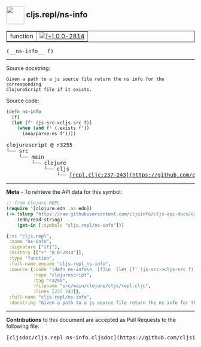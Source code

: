 ## <img width="48px" valign="middle" src="http://i.imgur.com/Hi20huC.png"> cljs.repl/ns-info

 <table border="1">
<tr>

<td>function</td>
<td><a href="https://github.com/cljsinfo/cljs-api-docs/tree/0.0-2814"><img valign="middle" alt="[+] 0.0-2814" src="https://img.shields.io/badge/+-0.0--2814-lightgrey.svg"></a> </td>
</tr>
</table>

 <samp>
(__ns-info__ f)<br>
</samp>

---




Source docstring:

```
Given a path to a js source file return the ns info for the corresponding
ClojureScript file if it exists.
```

Source code:

```clj
(defn ns-info
  [f]
  (let [f' (js-src->cljs-src f)]
    (when (and f' (.exists f'))
      (ana/parse-ns f'))))
```

 <pre>
clojurescript @ r3255
└── src
    └── main
        └── clojure
            └── cljs
                └── <ins>[repl.cljc:237-243](https://github.com/clojure/clojurescript/blob/r3255/src/main/clojure/cljs/repl.cljc#L237-L243)</ins>
</pre>


---

__Meta__ - To retrieve the API data for this symbol:

```clj
;; from Clojure REPL
(require '[clojure.edn :as edn])
(-> (slurp "https://raw.githubusercontent.com/cljsinfo/cljs-api-docs/catalog/cljs-api.edn")
    (edn/read-string)
    (get-in [:symbols "cljs.repl/ns-info"]))
```

```clj
{:ns "cljs.repl",
 :name "ns-info",
 :signature ["[f]"],
 :history [["+" "0.0-2814"]],
 :type "function",
 :full-name-encode "cljs.repl_ns-info",
 :source {:code "(defn ns-info\n  [f]\n  (let [f' (js-src->cljs-src f)]\n    (when (and f' (.exists f'))\n      (ana/parse-ns f'))))",
          :repo "clojurescript",
          :tag "r3255",
          :filename "src/main/clojure/cljs/repl.cljc",
          :lines [237 243]},
 :full-name "cljs.repl/ns-info",
 :docstring "Given a path to a js source file return the ns info for the corresponding\nClojureScript file if it exists."}

```

---

__Contributions__ to this document are accepted as Pull Requests to the following file:

 <pre>
[cljsdoc/cljs.repl_ns-info.cljsdoc](https://github.com/cljsinfo/cljs-api-docs/blob/master/cljsdoc/cljs.repl_ns-info.cljsdoc)
</pre>

